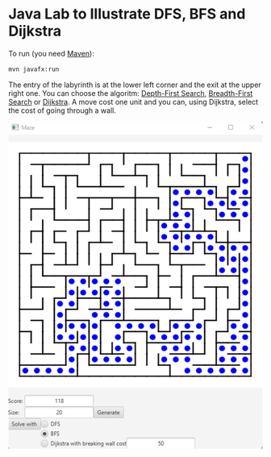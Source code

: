 # Java Lab to Illustrate DFS, BFS and Dijkstra

To run (you need [Maven](https://maven.apache.org/)):

```bash
mvn javafx:run
```

The entry of the labyrinth is at the lower left corner and the exit at the upper right one. You can choose the algoritm: [Depth-First Search](https://en.wikipedia.org/wiki/Depth-first_search), [Breadth-First Search](https://en.wikipedia.org/wiki/Breadth-first_search) or [Dijkstra](https://en.wikipedia.org/wiki/Dijkstra%27s_algorithm). A move cost one unit and you can, using Dijkstra, select the cost of going through a wall.

![Maze](maze.png)